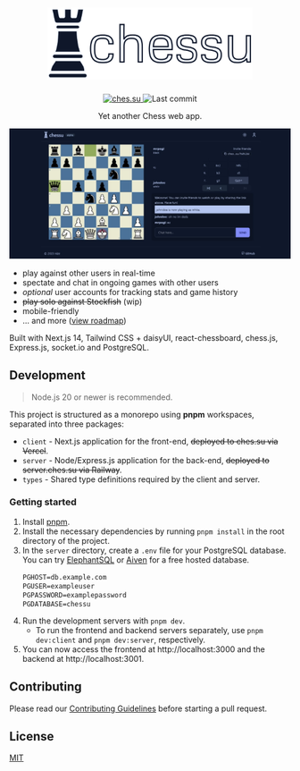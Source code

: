 <h1 align="center">
  <img src="./assets/chessu.png" alt="chessu" height="128" />
</h1>
<p align="center">
  <a href="https://ches.su">
    <img src="https://img.shields.io/github/deployments/dotnize/chessu/Production?label=deployment&style=for-the-badge&color=blue" alt="ches.su" />
  </a>
  <img src="https://img.shields.io/github/last-commit/dotnize/chessu?style=for-the-badge" alt="Last commit" />
</p>

<p align="center">Yet another Chess web app.

<p align="center">
  <img src="./assets/demo.jpg" alt="chessu" width="640" />
</p>

- play against other users in real-time
- spectate and chat in ongoing games with other users
- _optional_ user accounts for tracking stats and game history
- ~~play solo against Stockfish~~ (wip)
- mobile-friendly
- ... and more ([view roadmap](https://github.com/users/dotnize/projects/2))

Built with Next.js 14, Tailwind CSS + daisyUI, react-chessboard, chess.js, Express.js, socket.io and PostgreSQL.

## Development

> Node.js 20 or newer is recommended.

This project is structured as a monorepo using **pnpm** workspaces, separated into three packages:

- `client` - Next.js application for the front-end, ~~deployed to ches.su via Vercel~~.
- `server` - Node/Express.js application for the back-end, ~~deployed to server.ches.su via Railway~~.
- `types` - Shared type definitions required by the client and server.

### Getting started

1. Install [pnpm](https://pnpm.io/installation).
2. Install the necessary dependencies by running `pnpm install` in the root directory of the project.
3. In the `server` directory, create a `.env` file for your PostgreSQL database. You can try [ElephantSQL](https://www.elephantsql.com/) or [Aiven](https://aiven.io/postgresql) for a free hosted database.
   ```env
   PGHOST=db.example.com
   PGUSER=exampleuser
   PGPASSWORD=examplepassword
   PGDATABASE=chessu
   ```
4. Run the development servers with `pnpm dev`.
   - To run the frontend and backend servers separately, use `pnpm dev:client` and `pnpm dev:server`, respectively.
5. You can now access the frontend at http://localhost:3000 and the backend at http://localhost:3001.

## Contributing

Please read our [Contributing Guidelines](./CONTRIBUTING.md) before starting a pull request.

## License

[MIT](./LICENSE)
